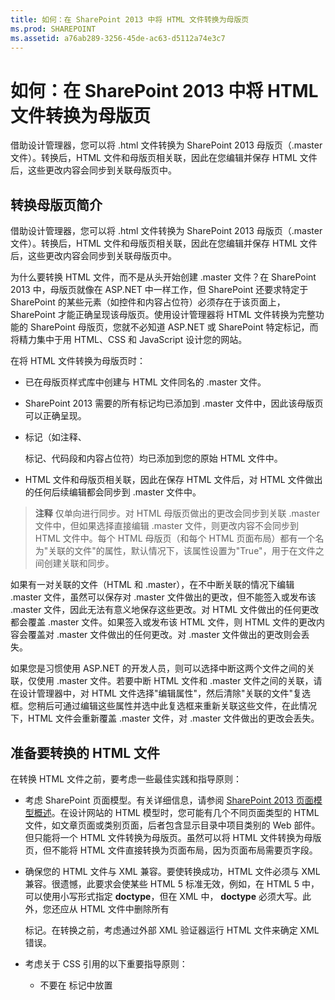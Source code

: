 ```yaml
---
title: 如何：在 SharePoint 2013 中将 HTML 文件转换为母版页
ms.prod: SHAREPOINT
ms.assetid: a76ab289-3256-45de-ac63-d5112a74e3c7
---
```



# 如何：在 SharePoint 2013 中将 HTML 文件转换为母版页
借助设计管理器，您可以将 .html 文件转换为 SharePoint 2013 母版页（.master 文件）。转换后，HTML 文件和母版页相关联，因此在您编辑并保存 HTML 文件后，这些更改内容会同步到关联母版页中。
## 转换母版页简介
<a name="Introduction"> </a>

借助设计管理器，您可以将 .html 文件转换为 SharePoint 2013 母版页（.master 文件）。转换后，HTML 文件和母版页相关联，因此在您编辑并保存 HTML 文件后，这些更改内容会同步到关联母版页中。
  
    
    
为什么要转换 HTML 文件，而不是从头开始创建 .master 文件？在 SharePoint 2013 中，母版页就像在 ASP.NET 中一样工作，但 SharePoint 还要求特定于 SharePoint 的某些元素（如控件和内容占位符）必须存在于该页面上，SharePoint 才能正确呈现该母版页。使用设计管理器将 HTML 文件转换为完整功能的 SharePoint 母版页，您就不必知道 ASP.NET 或 SharePoint 特定标记，而将精力集中于用 HTML、CSS 和 JavaScript 设计您的网站。
  
    
    
在将 HTML 文件转换为母版页时：
  
    
    

- 已在母版页样式库中创建与 HTML 文件同名的 .master 文件。
    
  
- SharePoint 2013 需要的所有标记均已添加到 .master 文件中，因此该母版页可以正确呈现。
    
  
- 标记（如注释、 **<div>** 标记、代码段和内容占位符）均已添加到您的原始 HTML 文件中。
    
  
- HTML 文件和母版页相关联，因此在保存 HTML 文件后，对 HTML 文件做出的任何后续编辑都会同步到 .master 文件中。
    
  

> **注释**
> 仅单向进行同步。对 HTML 母版页做出的更改会同步到关联 .master 文件中，但如果选择直接编辑 .master 文件，则更改内容不会同步到 HTML 文件中。每个 HTML 母版页（和每个 HTML 页面布局）都有一个名为"关联的文件"的属性，默认情况下，该属性设置为"True"，用于在文件之间创建关联和同步。 
  
    
    

如果有一对关联的文件（HTML 和 .master），在不中断关联的情况下编辑 .master 文件，虽然可以保存对 .master 文件做出的更改，但不能签入或发布该 .master 文件，因此无法有意义地保存这些更改。对 HTML 文件做出的任何更改都会覆盖 .master 文件。如果签入或发布该 HTML 文件，则 HTML 文件的更改内容会覆盖对 .master 文件做出的任何更改。对 .master 文件做出的更改则会丢失。
  
    
    
如果您是习惯使用 ASP.NET 的开发人员，则可以选择中断这两个文件之间的关联，仅使用 .master 文件。若要中断 HTML 文件和 .master 文件之间的关联，请在设计管理器中，对 HTML 文件选择"编辑属性"，然后清除"关联的文件"复选框。您稍后可通过编辑这些属性并选中此复选框来重新关联这些文件，在此情况下，HTML 文件会重新覆盖 .master 文件，对 .master 文件做出的更改会丢失。
  
    
    

## 准备要转换的 HTML 文件
<a name="Prepare"> </a>

在转换 HTML 文件之前，要考虑一些最佳实践和指导原则：
  
    
    

- 考虑 SharePoint 页面模型。有关详细信息，请参阅  [SharePoint 2013 页面模型概述](overview-of-the-sharepoint-2013-page-model.md)。在设计网站的 HTML 模型时，您可能有几个不同页面类型的 HTML 文件，如文章页面或类别页面，后者包含显示目录中项目类别的 Web 部件。但只能将一个 HTML 文件转换为母版页。虽然可以将 HTML 文件转换为母版页，但不能将 HTML 文件直接转换为页面布局，因为页面布局需要页字段。
    
  
- 确保您的 HTML 文件与 XML 兼容。要使转换成功，HTML 文件必须与 XML 兼容。很遗憾，此要求会使某些 HTML 5 标准无效，例如，在 HTML 5 中，可以使用小写形式指定 **doctype**，但在 XML 中， **doctype** 必须大写。此外，您还应从 HTML 文件中删除所有 **<form>** 标记。在转换之前，考虑通过外部 XML 验证器运行 HTML 文件来确定 XML 错误。
    
  
- 考虑关于 CSS 引用的以下重要指导原则：
    
  - 不要在 **<head>** 标记中放置 **<style>** 块。在转换过程中，系统会删除这些样式。而是从 HTML 文件中链接到外部 CSS 文件。
    
  
  - 如果您使用的是 Web 字体，则将  `ms-design-css-conversion="no"` 添加到 **<CSS link>** 标记中。
    
  
  - 在对一般 HTML 标记（例如 **<body>**、 **<div>** 和 **< img>**）应用样式时要谨慎。SharePoint 设计中的所有内容（包括功能区）都在 **<body>** 标记内。对于经常应用到 **<body>** 标记的样式，请考虑将它们应用到 **<div id="s4-bodyContainer">**，此标记是 SharePoint 2013 用于页面正文的标记。此外，SharePoint 2013 还会使用许多图像，这些图像会受您应用到 **<img>** 标记的样式的影响。
    
  
  - 许多设计者都会设计导航样式，方法是将类应用到 **<ul>** 和 **<li>** 元素中。但是，SharePoint 2013 使用动态导航控件，您可以在代码段库中将此控件添加到母版页中。默认情况下，SharePoint 2013 导航控件已应用样式，您必须改写它们。
    
  
- 考虑以下有关文件命名的潜在问题：
    
  - 如果您有 Index.html 和 Index.htm，则这些文件将具有同一 .master 文件。
    
  
  - 如果您有 Design/Index.html 和 Design/SubDesign/Index.html，则这两个文件均可用于转换为其自己单独的 .master 文件，但它们在设计管理器的母版页列表中都显示为 Index.html。若要消除其岐义，请单击或选择各个文件的省略号按钮，查看完整路径。
    
  
- 如果是添加 JavaScript 小组件，则确保 **<script>** 起始标记位于其各自的行中。
    
  ```
  
  <script>
  (function( …

  ```


    不要将它们放在同一行中，如下所示。
    


  ```
  
<Script> (function( …
  ```

- 对 JQuery 库的引用（外部引用）应位于 **</head>** 标记前面。
    
  

## 将 HTML 文件转换为母版页
<a name="Convert"> </a>

在转换 HTML 文件之前，必须先上载所有设计文件，包括 HTML 文件。有关详细信息，请参阅 [如何：将网络驱动器映射到 SharePoint 2013 母版页样式库](how-to-map-a-network-drive-to-the-sharepoint-2013-master-page-gallery.md)。
  
    
    

### 将 HTML 文件转换为 .master 文件


1. 浏览到您的发布网站。
    
  
2. 在页面右上角，选择"设置"，然后选择"设计管理器"\\。
    
  
3. 在设计管理器的左侧导航窗格中选择"编辑母版页"。
    
  
4. 选择"将 HTML 文件转换为 SharePoint 母版页"。
    
  
5. 在"选择资产"对话框中，浏览到要转换的 HTML 文件，并选择该文件。
    
    > **注释**
      > 在上载设计文件时，应将与单个设计相关的所有文件保存在母版页样式库中的其自己的文件夹中。在将设计文件夹复制到映射网络驱动器中时，母版页样式库会保持您创建的文件夹结构。 
6. 选择"插入"。
    
    此时，SharePoint 2013 会使用相同的名称将 HTML 文件转换为 .master 文件。
    
    在设计管理器中，现在将显示带有"状态"列的 HTML 文件，该列显示两个可能的状态之一：
    
  - 错误
    
  
  - **转换成功**
    
  
7. 使用"状态"列中的链接预览文件，并查看有关母版页的任何错误或警告。
    
    错误
    
    有关解决错误和警告问题的详细信息，请参阅 [如何：在 SharePoint 2013 中预览页面时解决错误和警告](how-to-resolve-errors-and-warnings-when-previewing-a-page-in-sharepoint-2013.md)。
    
    有关使用不同页面预览母版页的详细信息，请参阅 [如何：在 SharePoint 2013 设计管理器中更改预览页面](how-to-change-the-preview-page-in-sharepoint-2013-design-manager.md)。
    
    预览页面的右上角还包含一个"代码段"链接。此链接用于打开代码段库，您可在其中开始使用动态 SharePoint 控件开始替换您的设计中的静态或模型控件。有关详细信息，请参阅 [SharePoint 2013 设计管理器代码段](sharepoint-2013-design-manager-snippets.md)。
    
  
8. 若要修复任何错误，请编辑直接驻留在服务器上的 HTML 文件，方法是使用 HTML 编辑器打开并编辑映射驱动器中的该 HTML 文件。每次保存 HTML 文件后，所有更改都会同步到关联的 .master 文件中。
    
  
9. 在母版页预览成功后，您将看到添加到 HTML 文件中的 **<div>** 标记。您可能必须滚动到页面底部才能看到 **<div>** 标记。
    
    此 **<div>** 是主内容块。它驻留在名为 **ContentPlaceHolderMain** 的内容占位符中。在运行时，如果访问者浏览您的网站并请求某页面，此内容占位符会使用页面布局中包含匹配内容区域中的内容的相应内容进行填充。您应将此 **<div>** 置于您希望页面布局在母版页上显示的位置。
    
    如果 HTML 文件的页面正文中包含静态或模型内容，现在可以开始以下过程：从 HTML 母版页删除该静态内容并将这些样式应用到 SharePoint 页面模型的其他元素中，例如页面布局、页字段控件、代码段和显示模板。有关示例，请参阅 [如何：在 SharePoint 2013 中创建页面布局](how-to-create-a-page-layout-in-sharepoint-2013.md)。
    
  

## 了解转换后的 HTML 文件
<a name="Understand"> </a>

在将 HTML 文件转换为母版页后，HTML 文件中添加了多行标记。您可以放心地忽略大多数标记，在浏览器中查看源代码时，大多数标记都不会显示在网站的最终标记位置，但此类标记对将 HTML 文件转换为 SharePoint 实际使用的 .master 文件至关重要。每次保存 HTML 文件的更改内容后，使用此类 SharePoint 标记，可在后台对关联的 .master 文件做出相同的更改。
  
    
    
添加的标记包括 **<head>** 标记、代码段和内容占位符之前和之中的标记。大多数标记包含在注释标记内：每次保存 HTML 文件的更改内容时，转换过程都会删除这些注释，以便使用其中的 ASP.NET 标记。
  
    
    

### 标记类型

添加到 HTML 文件中的标记的类型细分如下：
  
    
    

- **文档属性** **<mso>** 标记包含 SharePoint 元数据，其中包括有关文件本身和成功转换为 .master 文件所需的某些属性的信息。
    
  ```HTML
  
<mso:CustomDocumentProperties>
<mso:HtmlDesignFromMaster msdt:dt="string"></mso:HtmlDesignFromMaster>
<mso:HtmlDesignStatusAndPreview msdt:dt="string">http://[server_name]/sites/PubSite/_catalogs/masterpage/[site_name]/index.html, Conversion successful.</mso:HtmlDesignStatusAndPreview>
<mso:ContentTypeId msdt:dt="string">0x0101000F1C8B9E0EB4BE489F09807B2C53288F0054AD6EF48B9F7B45A142F8173F171BD10003D357F861E29844953D5CAA1D4D8A3A0084F0F9C7FCB65541A59990D173DA60FA</mso:ContentTypeId>
<mso:HtmlDesignAssociated msdt:dt="string">1</mso:HtmlDesignAssociated>
<mso:HtmlDesignConversionSucceeded msdt:dt="string">True</mso:HtmlDesignConversionSucceeded>
</mso:CustomDocumentProperties>
  ```

- **SharePoint 命名空间注册** **<SPM>** 标记（"SharePoint 标记"）用于提供注册 SharePoint 命名空间的数据行。
    
  ```HTML
  
<!--SPM:<%@Register Tagprefix="SharePoint" Namespace="Microsoft.SharePoint.WebControls" Assembly="Microsoft.SharePoint, Version=15.0.0.0, Culture=neutral, PublicKeyToken=71e9bce111e9429c"%>-->
        <!--SPM:<%@Register Tagprefix="WebPartPages" Namespace="Microsoft.SharePoint.WebPartPages" Assembly="Microsoft.SharePoint, Version=15.0.0.0, Culture=neutral, PublicKeyToken=71e9bce111e9429c"%>-->
  ```

- **注释** 在转换过程中将忽略 **<CS>** 和 **<CE>**（"注释开始"和"注释结尾"）标记。这些标记可帮助您解析标记行。
    
  ```HTML
  
<!--CS: Start Page Head Contents Snippet-->
…
<!--CE: End Page Head Contents Snippet-->

  <!--CS: Start Ribbon Snippet-->
…
<!--CE: End Ribbon Snippet-->

<!--CS: Start PlaceHolderMain Snippet-->
…
<!--CE: End PlaceHolderMain Snippet-->
  ```

- **代码段** **<MS>** 和 **<ME>**（"标记开始"和"标记结尾"）标记用于指示 SharePoint 控件或代码段的开始和结尾部分。代码段是将 SharePoint 功能添加到您的页面的 SharePoint 控件。您可以使用代码段库自己添加代码段。有关详细信息，请参阅 [SharePoint 2013 设计管理器代码段](sharepoint-2013-design-manager-snippets.md)。
    
  ```HTML
  
<!--MS:<SharePoint:RobotsMetaTag runat="server">-->
        <!--ME:</SharePoint:RobotsMetaTag>-->
        <!--MS:<SharePoint:PageTitle runat="server">-->
            <!--MS:<asp:ContentPlaceHolder id="PlaceHolderPageTitle" runat="server">-->
                <!--MS:<SharePoint:ProjectProperty Property="Title" runat="server">-->
                <!--ME:</SharePoint:ProjectProperty>-->
            <!--ME:</asp:ContentPlaceHolder>-->
        <!--ME:</SharePoint:PageTitle>-->
        <!--MS:<SharePoint:StartScript runat="server">-->
        <!--ME:</SharePoint:StartScript>-->
        <!--MS:<SharePoint:CssLink runat="server" Version="15">-->
        <!--ME:</SharePoint:CssLink>-->
        <!--MS:<SharePoint:CacheManifestLink runat="server">-->
        <!--ME:</SharePoint:CacheManifestLink>-->
        <!--MS:<SharePoint:PageRenderMode runat="server" RenderModeType="Standard">-->
        <!--ME:</SharePoint:PageRenderMode>-->
        <!--MS:<SharePoint:ScriptLink language="javascript" name="core.js" OnDemand="true" runat="server" Localizable="false">-->
        <!--ME:</SharePoint:ScriptLink>-->
        <!--MS:<SharePoint:ScriptLink language="javascript" name="menu.js" OnDemand="true" runat="server" Localizable="false">-->
        <!--ME:</SharePoint:ScriptLink>-->
        <!--MS:<SharePoint:ScriptLink language="javascript" name="callout.js" OnDemand="true" runat="server" Localizable="false">-->
        <!--ME:</SharePoint:ScriptLink>-->
        <!--MS:<SharePoint:ScriptLink language="javascript" name="sharing.js" OnDemand="true" runat="server" Localizable="false">-->
        <!--ME:</SharePoint:ScriptLink>-->
        <!--MS:<SharePoint:ScriptLink language="javascript" name="suitelinks.js" OnDemand="true" runat="server" Localizable="false">-->
        <!--ME:</SharePoint:ScriptLink>-->
        <!--MS:<SharePoint:CustomJSUrl runat="server">-->
        <!--ME:</SharePoint:CustomJSUrl>-->
        <!--MS:<SharePoint:SoapDiscoveryLink runat="server">-->
        <!--ME:</SharePoint:SoapDiscoveryLink>-->
        <!--MS:<SharePoint:AjaxDelta id="DeltaPlaceHolderAdditionalPageHead" Container="false" runat="server">-->
            <!--MS:<asp:ContentPlaceHolder id="PlaceHolderAdditionalPageHead" runat="server">-->
            <!--ME:</asp:ContentPlaceHolder>-->
            <!--MS:<SharePoint:DelegateControl runat="server" ControlId="AdditionalPageHead" AllowMultipleControls="true">-->
            <!--ME:</SharePoint:DelegateControl>-->
            <!--MS:<asp:ContentPlaceHolder id="PlaceHolderBodyAreaClass" runat="server">-->
            <!--ME:</asp:ContentPlaceHolder>-->
        <!--ME:</SharePoint:AjaxDelta>-->
        <!--MS:<SharePoint:CssRegistration Name="Themable/corev15.css" runat="server">-->
        <!--ME:</SharePoint:CssRegistration>-->
        <!--MS:<SharePoint:AjaxDelta id="DeltaSPWebPartManager" runat="server">-->
            <!--MS:<WebPartPages:SPWebPartManager runat="server">-->
            <!--ME:</WebPartPages:SPWebPartManager>-->
        <!--ME:</SharePoint:AjaxDelta>-->
  ```

- **预览块** **<PS>** 和 **<PE>**（"预览开始"和"预览结尾"）标记包围着一节不能编辑的 HTML 代码，因为这节代码仅影响设计时预览。这些预览节是向其插入代码段时 SharePoint 控件的快照。利用预览，您可以在客户端 HTML 编辑器中更有意义地处理 HTML 文件。但是，在该预览中更改内容或样式不会对 SharePoint 最终使用的 .master 文件产生永久影响。若要设计代码段的样式，必须标识 SharePoint 样式并用自己的自定义 CSS 覆盖这些样式。
    
  ```HTML
  
<!--PS: Start of READ-ONLY PREVIEW (do not modify) -->
<div class="DefaultContentBlock" style="background:rgb(0, 114, 198); color:white; width:100%; padding:8px; height:64px; overflow:hidden;">The SharePoint ribbon will be here when your file is either previewed on or applied to your site.</div>
<!--PE: End of READ-ONLY PREVIEW -->
  ```

- **SharePoint ID** 在转换过程中添加到 HTML 文件中的两个代码段（页眉内容代码段和 SharePoint 功能区）都有关联的 SharePoint ID 或 SID（分别为 00 和 02）。利用这些 ID，可以缩短这些代码段，使页面中的 HTML 更便于阅读。
    
  ```HTML
  
<!--SID:00 -->

<!--SID:02 {Ribbon}-->
  ```


### 添加的代码段

知道添加到 HTML 文件中的两个代码段很重要。这些代码段是在转换过程中自动添加的，您不能在代码段库中添加它们。
  
    
    

- **功能区** 为使内容作者能够在 SharePoint 网站上创建页面和创作内容，您的母版页需要功能区和"套件导航"（SharePoint 2013 的新增功能）。功能区已包含在安全修整代码段中，因此当访问者浏览您的网站时，功能区仅对通过身份验证的用户显示，而不对匿名用户显示。您可以将功能区移到页面上的其他位置或通过改写默认 CSS 类来设计其样式，但我们建议不要移动或重新排序功能区内包含的组件（例如"网站操作"菜单）。
    
  ```HTML
  
<!--MS:<SharePoint:SPSecurityTrimmedControl runat="server" AuthenticationRestrictions="AnonymousUsersOnly">-->
<!--MS:<wssucw:Welcome runat="server" EnableViewState="false">-->
<!--ME:</wssucw:Welcome>-->
<!--ME:</SharePoint:SPSecurityTrimmedControl>-->
  ```

- **ContentPlaceHolderMain** 在 **<div id="s4-bodyContainer">** 标记底部、结尾 **</body>** 标记前面，转换过程插入了一个名为 **PlaceHolderMain** 的内容占位符。此代码段内包含黑框黄色的 **<div>**，它显示在 HTML 编辑器的设计视图中，或设计管理器的服务器端预览中。
    
    此 **<div>** 代表将放入页面布局和页面指定的内容的区域。您应将 **PlaceHolderMain** 代码段移到母版页中将由页面布局填充的位置，即在您网站的所有页面中不相同的网站设计的区域。
    


  ```HTML
  
<!--CS: Start PlaceHolderMain Snippet-->
                    <!--SPM:<%@Register Tagprefix="SharePoint" Namespace="Microsoft.SharePoint.WebControls" Assembly="Microsoft.SharePoint, Version=15.0.0.0, Culture=neutral, PublicKeyToken=71e9bce111e9429c"%>-->
                    <!--MS:<SharePoint:AjaxDelta ID="DeltaPlaceHolderMain" IsMainContent="true" runat="server">-->
                        <!--MS:<asp:ContentPlaceHolder ID="PlaceHolderMain" runat="server">-->
                            <div class="DefaultContentBlock" style="border:medium black solid; background:yellow; color:black; margin:20px; padding:10px;">
            This div, which you should delete, represents the content area that your Page Layouts and pages will fill. Design your Master Page around this content placeholder.
        
                            </div>
                        <!--ME:</asp:ContentPlaceHolder>-->
                    <!--ME:</SharePoint:AjaxDelta>-->
                    <!--CE: End PlaceHolderMain Snippet-->
  ```


## 示例
<a name="Reference"> </a>

下面是 HTML 文件转换为母版页后添加到该文件中的标记的示例。
  
    
    

### 添加到 <head> 标记中的标记


```HTML

<head>
        <meta http-equiv="X-UA-Compatible" content="IE=10" />
        <!--CS: Start Page Head Contents Snippet-->
        <!--SPM:<%@Register Tagprefix="SharePoint" Namespace="Microsoft.SharePoint.WebControls" Assembly="Microsoft.SharePoint, Version=15.0.0.0, Culture=neutral, PublicKeyToken=71e9bce111e9429c"%>-->
        <!--SPM:<%@Register Tagprefix="WebPartPages" Namespace="Microsoft.SharePoint.WebPartPages" Assembly="Microsoft.SharePoint, Version=15.0.0.0, Culture=neutral, PublicKeyToken=71e9bce111e9429c"%>-->
        <!--SID:00 -->
        <meta name="GENERATOR" content="Microsoft SharePoint" />
        <meta http-equiv="Content-type" content="text/html; charset=utf-8" />
        <meta http-equiv="Expires" content="0" />
        <!--MS:<SharePoint:RobotsMetaTag runat="server">-->
        <!--ME:</SharePoint:RobotsMetaTag>-->
        <!--MS:<SharePoint:PageTitle runat="server">-->
            <!--MS:<asp:ContentPlaceHolder id="PlaceHolderPageTitle" runat="server">-->
                <!--MS:<SharePoint:ProjectProperty Property="Title" runat="server">-->
                <!--ME:</SharePoint:ProjectProperty>-->
            <!--ME:</asp:ContentPlaceHolder>-->
        <!--ME:</SharePoint:PageTitle>-->
        <!--MS:<SharePoint:StartScript runat="server">-->
        <!--ME:</SharePoint:StartScript>-->
        <!--MS:<SharePoint:CssLink runat="server" Version="15">-->
        <!--ME:</SharePoint:CssLink>-->
        <!--MS:<SharePoint:CacheManifestLink runat="server">-->
        <!--ME:</SharePoint:CacheManifestLink>-->
        <!--MS:<SharePoint:PageRenderMode runat="server" RenderModeType="Standard">-->
        <!--ME:</SharePoint:PageRenderMode>-->
        <!--MS:<SharePoint:ScriptLink language="javascript" name="core.js" OnDemand="true" runat="server" Localizable="false">-->
        <!--ME:</SharePoint:ScriptLink>-->
        <!--MS:<SharePoint:ScriptLink language="javascript" name="menu.js" OnDemand="true" runat="server" Localizable="false">-->
        <!--ME:</SharePoint:ScriptLink>-->
        <!--MS:<SharePoint:ScriptLink language="javascript" name="callout.js" OnDemand="true" runat="server" Localizable="false">-->
        <!--ME:</SharePoint:ScriptLink>-->
        <!--MS:<SharePoint:ScriptLink language="javascript" name="sharing.js" OnDemand="true" runat="server" Localizable="false">-->
        <!--ME:</SharePoint:ScriptLink>-->
        <!--MS:<SharePoint:ScriptLink language="javascript" name="suitelinks.js" OnDemand="true" runat="server" Localizable="false">-->
        <!--ME:</SharePoint:ScriptLink>-->
        <!--MS:<SharePoint:CustomJSUrl runat="server">-->
        <!--ME:</SharePoint:CustomJSUrl>-->
        <!--MS:<SharePoint:SoapDiscoveryLink runat="server">-->
        <!--ME:</SharePoint:SoapDiscoveryLink>-->
        <!--MS:<SharePoint:AjaxDelta id="DeltaPlaceHolderAdditionalPageHead" Container="false" runat="server">-->
            <!--MS:<asp:ContentPlaceHolder id="PlaceHolderAdditionalPageHead" runat="server">-->
            <!--ME:</asp:ContentPlaceHolder>-->
            <!--MS:<SharePoint:DelegateControl runat="server" ControlId="AdditionalPageHead" AllowMultipleControls="true">-->
            <!--ME:</SharePoint:DelegateControl>-->
            <!--MS:<asp:ContentPlaceHolder id="PlaceHolderBodyAreaClass" runat="server">-->
            <!--ME:</asp:ContentPlaceHolder>-->
        <!--ME:</SharePoint:AjaxDelta>-->
        <!--MS:<SharePoint:CssRegistration Name="Themable/corev15.css" runat="server">-->
        <!--ME:</SharePoint:CssRegistration>-->
        <!--MS:<SharePoint:AjaxDelta id="DeltaSPWebPartManager" runat="server">-->
            <!--MS:<WebPartPages:SPWebPartManager runat="server">-->
            <!--ME:</WebPartPages:SPWebPartManager>-->
        <!--ME:</SharePoint:AjaxDelta>-->
        <!--CE: End Page Head Contents Snippet-->
        <meta http-equiv="Content-Type" content="text/html; charset=utf-8" />
        <!--DC:Business Solutions-->
        <link rel="stylesheet" href="css/style.css" type="text/css" charset="utf-8" />
        <!--[if lte IE 7]>
  <link rel="stylesheet" href="css/ie.css" type="text/css" charset="utf-8"/> 
 <![endif]-->
        <!--[if gte mso 9]><xml>
<mso:CustomDocumentProperties>
<mso:HtmlDesignFromMaster msdt:dt="string"></mso:HtmlDesignFromMaster>
<mso:HtmlDesignStatusAndPreview msdt:dt="string">http://[server_name]/sites/PubSite/_catalogs/masterpage/[site_name]/index.html, Conversion successful.</mso:HtmlDesignStatusAndPreview>
<mso:ContentTypeId msdt:dt="string">0x0101000F1C8B9E0EB4BE489F09807B2C53288F0054AD6EF48B9F7B45A142F8173F171BD10003D357F861E29844953D5CAA1D4D8A3A0084F0F9C7FCB65541A59990D173DA60FA</mso:ContentTypeId>
<mso:HtmlDesignAssociated msdt:dt="string">1</mso:HtmlDesignAssociated>
<mso:HtmlDesignConversionSucceeded msdt:dt="string">True</mso:HtmlDesignConversionSucceeded>
</mso:CustomDocumentProperties>
</xml><![endif]-->
    </head>

```


### 在开始 <body> 标记后添加的标记


#### 功能区代码段


```HTML

<!--CS: Start Ribbon Snippet-->
        <!--SPM:<%@Register Tagprefix="SharePoint" Namespace="Microsoft.SharePoint.WebControls" Assembly="Microsoft.SharePoint, Version=15.0.0.0, Culture=neutral, PublicKeyToken=71e9bce111e9429c"%>-->
        <!--SPM:<%@Register Tagprefix="wssucw" TagName="Welcome" Src="~/_controltemplates/15/Welcome.ascx"%>-->
        <!--MS:<SharePoint:SPSecurityTrimmedControl runat="server" HideFromSearchCrawler="true" EmitDiv="true">-->
            <div id="TurnOnAccessibility" style="display:none" class="s4-notdlg noindex">
                <a id="linkTurnOnAcc" href="#" class="ms-accessible ms-acc-button" onclick="SetIsAccessibilityFeatureEnabled(true);UpdateAccessibilityUI();document.getElementById('linkTurnOffAcc').focus();return false;">
                    <!--MS:<SharePoint:EncodedLiteral runat="server" text="&amp;lt;%$Resources:wss,master_turnonaccessibility%&amp;gt;" EncodeMethod="HtmlEncode">-->
                    <!--ME:</SharePoint:EncodedLiteral>-->
                </a>
            </div>
            <div id="TurnOffAccessibility" style="display:none" class="s4-notdlg noindex">
                <a id="linkTurnOffAcc" href="#" class="ms-accessible ms-acc-button" onclick="SetIsAccessibilityFeatureEnabled(false);UpdateAccessibilityUI();document.getElementById('linkTurnOnAcc').focus();return false;">
                    <!--MS:<SharePoint:EncodedLiteral runat="server" text="&amp;lt;%$Resources:wss,master_turnoffaccessibility%&amp;gt;" EncodeMethod="HtmlEncode">-->
                    <!--ME:</SharePoint:EncodedLiteral>-->
                </a>
            </div>
        <!--ME:</SharePoint:SPSecurityTrimmedControl>-->
        <div id="ms-designer-ribbon">
            <!--SID:02 {Ribbon}-->
            <!--PS: Start of READ-ONLY PREVIEW (do not modify) --><div class="DefaultContentBlock" style="background:rgb(0, 114, 198); color:white; width:100%; padding:8px; height:64px; overflow:hidden;">The SharePoint ribbon will be here when your file is either previewed on or applied to your site.</div><!--PE: End of READ-ONLY PREVIEW -->
        </div>
        <!--MS:<SharePoint:SPSecurityTrimmedControl runat="server" AuthenticationRestrictions="AnonymousUsersOnly">-->
            <!--MS:<wssucw:Welcome runat="server" EnableViewState="false">-->
            <!--ME:</wssucw:Welcome>-->
        <!--ME:</SharePoint:SPSecurityTrimmedControl>-->
        <!--CE: End Ribbon Snippet-->

```


#### 两个 SharePoint <div> 标记


```HTML

<div id="s4-workspace">
            <div id="s4-bodyContainer">

```


### 在结尾 </body> 标记和两个结尾 </div> 标记前添加的标记


```HTML

<div data-name="ContentPlaceHolderMain">
                    <!--CS: Start PlaceHolderMain Snippet-->
                    <!--SPM:<%@Register Tagprefix="SharePoint" Namespace="Microsoft.SharePoint.WebControls" Assembly="Microsoft.SharePoint, Version=15.0.0.0, Culture=neutral, PublicKeyToken=71e9bce111e9429c"%>-->
                    <!--MS:<SharePoint:AjaxDelta ID="DeltaPlaceHolderMain" IsMainContent="true" runat="server">-->
                        <!--MS:<asp:ContentPlaceHolder ID="PlaceHolderMain" runat="server">-->
                            <div class="DefaultContentBlock" style="border:medium black solid; background:yellow; color:black; margin:20px; padding:10px;">
            This div, which you should delete, represents the content area that your Page Layouts and pages will fill. Design your Master Page around this content placeholder.
        
                            </div>
                        <!--ME:</asp:ContentPlaceHolder>-->
                    <!--ME:</SharePoint:AjaxDelta>-->
                    <!--CE: End PlaceHolderMain Snippet-->
                </div>

```


## 其他资源
<a name="Additional"> </a>


-  [SharePoint 2013 中的设计管理器概述](overview-of-design-manager-in-sharepoint-2013.md)
    
  
-  [如何：在 SharePoint 2013 中创建页面布局](how-to-create-a-page-layout-in-sharepoint-2013.md)
    
  
-  [SharePoint 2013 设计管理器代码段](sharepoint-2013-design-manager-snippets.md)
    
  

